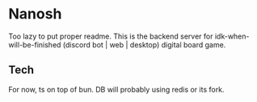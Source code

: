 # Nanosh

Too lazy to put proper readme. This is the backend server for idk-when-will-be-finished (discord bot | web | desktop) digital board game.

## Tech

For now, ts on top of bun. DB will probably using redis or its fork.
